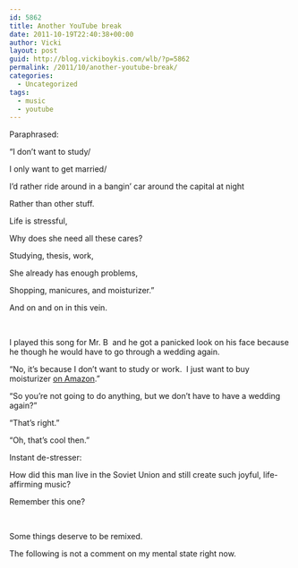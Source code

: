 ```yaml
---
id: 5862
title: Another YouTube break
date: 2011-10-19T22:40:38+00:00
author: Vicki
layout: post
guid: http://blog.vickiboykis.com/wlb/?p=5862
permalink: /2011/10/another-youtube-break/
categories:
  - Uncategorized
tags:
  - music
  - youtube
---
```

Paraphrased:

&#8220;I don&#8217;t want to study/
  
I only want to get married/
  
I&#8217;d rather ride around in a bangin&#8217; car around the capital at night
  
Rather than other stuff.

Life is stressful,
  
Why does she need all these cares?
  
Studying, thesis, work,
  
She already has enough problems,
  
Shopping, manicures, and moisturizer.&#8221;

And on and on in this vein.

&nbsp;

I played this song for Mr. B  and he got a panicked look on his face because he though he would have to go through a wedding again.

&#8220;No, it&#8217;s because I don&#8217;t want to study or work.  I just want to buy moisturizer <a href="http://blog.vickiboykis.com/wlb/2011/07/12/this-post-about-how-i-guilt-buy-febreeze-on-amazon-is-going-to-be-a-goldmine-for-marketers/" target="_blank">on Amazon</a>.&#8221;
  
&#8220;So you&#8217;re not going to do anything, but we don&#8217;t have to have a wedding again?&#8221;
  
&#8220;That&#8217;s right.&#8221;
  
&#8220;Oh, that&#8217;s cool then.&#8221;

Instant de-stresser:



How did this man live in the Soviet Union and still create such joyful, life-affirming music?



Remember this one?



&nbsp;

Some things deserve to be remixed.



The following is not a comment on my mental state right now.
